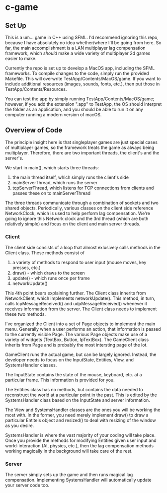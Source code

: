 # c-game

## Set Up

This is a um... game in C++ using SFML. I'd recommend ignoring this repo, because I have absolutely no idea whether/where I'll be going from here. So far, the main accomplishment is a LAN multiplayer lag compensation framework, which *should* make a wide variety of multiplayer 2d games easier to make.

Currently the repo is set up to develop a MacOS app, including the SFML frameworks. To compile changes to the code, simply run the provided Makefile. This will overwrite TestApp/Contents/MacOS/game. If you want to include additional resources (images, sounds, fonts, etc.), then put those in TestApp/Contents/Resources.

You can test the app by simply running TestApp/Contents/MacOS/game; however, if you add the extension ".app" to TestApp, the OS should interpret the folder as an application, and you should be able to run it on any computer running a modern version of macOS.

## Overview of Code

The principle insight here is that singleplayer games are just special cases of multiplayer games, so the framework treats the game as always being multiplayer. Therefore, there are two important threads, the client's and the server's.

We start in main(), which starts three threads:
1. the main thread itself, which simply runs the client's side
2. mainServerThread, which runs the server
3. tcpServerThread, which listens for TCP connections from clients and passes these on to mainServerThread

The three threads communicate through a combination of sockets and two shared objects. Periodically, various classes on the client side reference NetworkClock, which is used to help perform lag compensation. We're going to ignore this Network clock and the 3rd thread (which are both relatively simple) and focus on the client and main server threads.

### Client
The client side consists of a loop that almost exlusively calls methods in the Client class. These methods consist of
1. a variety of methods to respond to user input (mouse moves, key presses, etc.)
2. draw() - which draws to the screen
3. update() - which runs once per frame
4. networkUpdate()

This 4th point bears explaining further. The Client class inherits from NetworkClient, which implements networkUpdate(). This method, in turn, calls tcpMessageReceived() and udpMessageReceived() whenever it receives information from the server. The Client class needs to implement these two methods.

I've organized the Client into a set of Page objects to implement the main menu. Generally when a user performs an action, that information is passed to the currently visible Page. The various Page objects make use of a variety of widgets (TextBox, Button, IpTextBox). The GameClient class inherits from Page and is probably the most intersting page of the lot.

GameClient runs the actual game, but can be largely ignored. Instead, the developer needs to focus on the InputState, Entities, View, and SystemsHandler classes.

The InputState contains the state of the mouse, keyboard, etc. at a particular frame. This information is provided for you.

The Entities class has no methods, but contains the data needed to reconstruct the world at a particular point in the past. This is edited by the SystemsHandler class based on the InputState and server information.

The View and SystemsHandler classes are the ones you will be working the most with. In the former, you need merely implement draw() to draw a particular Entiteis object and resized() to deal with resizing of the window as you desire.

SystemsHandler is where the vast majority of your coding will take place. Once you provide the methods for modifying Entities given user input and world-interaction (AI, physics, etc.), then the lag compensation methods working magically in the background will take care of the rest.

### Server

The server simply sets up the game and then runs magical lag compensation. Implementing SystemsHandler will automatically update your server code too.
